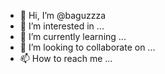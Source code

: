 - 👋 Hi, I’m @baguzzza
- 👀 I’m interested in ...
- 🌱 I’m currently learning ...
- 💞️ I’m looking to collaborate on ...
- 📫 How to reach me ...

<!---
baguzzza/baguzzza is a ✨ special ✨ repository because its `README.md` (this file) appears on your GitHub profile.
You can click the Preview link to take a look at your changes.
--->
